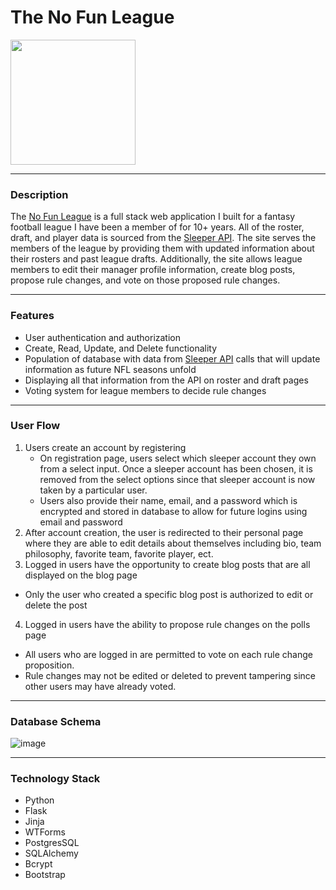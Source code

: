 # **The No Fun League**


<img src="https://raw.githubusercontent.com/MattPereira/no_fun_league/main/static/no_fun_league.png" width="200" height="200"/>

---
### **Description**
The [No Fun League](https://no-fun-league.up.railway.app/) is a full stack web application I built for a fantasy football league I have been a member of for 10+ years. All of the roster, draft, and player data is sourced from the [Sleeper API](https://docs.sleeper.app/). The site serves the members of the league by providing them with updated information about their rosters and past league drafts. Additionally, the site allows league members to edit their manager profile information, create blog posts, propose rule changes, and vote on those proposed rule changes.


---
### **Features**
* User authentication and authorization
* Create, Read, Update, and Delete functionality
* Population of database with data from [Sleeper API](https://docs.sleeper.app/) calls that will update information as future NFL seasons unfold
* Displaying all that information from the API on roster and draft pages
* Voting system for league members to decide rule changes


---
### **User Flow**
1. Users create an account by registering
   * On registration page, users select which sleeper account they own from a select input. Once a sleeper account has been chosen, it is removed from the select options since that sleeper account is now taken by a particular user.
   * Users also provide their name, email, and a password which is encrypted and stored in database to allow for future logins using email and password
2. After account creation, the user is redirected to their personal page where they are able to edit details about themselves including bio, team philosophy, favorite team, favorite player, ect.
3. Logged in users have the opportunity to create blog posts that are all displayed on the blog page
  * Only the user who created a specific blog post is authorized to edit or delete the post
4. Logged in users have the ability to propose rule changes on the polls page
  * All users who are logged in are permitted to vote on each rule change proposition.
  * Rule changes may not be edited or deleted to prevent tampering since other users may have already voted.



---
### **Database Schema**
![image](https://user-images.githubusercontent.com/73561520/220412785-4cc79433-c35d-4c73-ad69-15b5182125bf.png)




---
### **Technology Stack**
- Python
- Flask
- Jinja
- WTForms
- PostgresSQL
- SQLAlchemy
- Bcrypt
- Bootstrap
